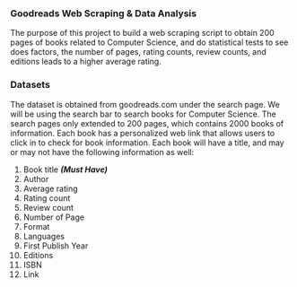 ### Goodreads Web Scraping & Data Analysis

The purpose of this project to build a web scraping script to obtain 200 pages of books related to Computer Science, and do statistical tests to see does factors, the number of pages, rating counts, review counts, and editions leads to a higher average rating.

### Datasets
The dataset is obtained from goodreads.com under the search page. We will be using the search bar to search books for Computer Science. The search pages only extended to 200 pages, which contains 2000 books of information. Each book has a personalized web link that allows users to click in to check for book information. Each book will have a title, and may or may not have the following information as well:

1. Book title ***(Must Have)***
2. Author  
3. Average rating 
4. Rating count
5. Review count
6. Number of Page
7. Format
8. Languages
9. First Publish Year
10. Editions 
11. ISBN
12. Link
